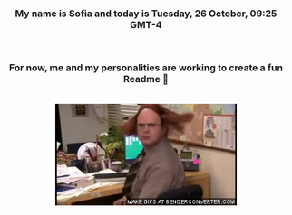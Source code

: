 


<div align="center">
<h3 >My name is Sofia and today is Tuesday, 26 October, 09:25 GMT-4</h3><br>
<h3 >For now, me and my personalities are working to create a fun Readme 👋
</h3><br>
<img src='img/dwight.gif' alt='working...'/>
</div>
